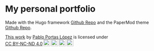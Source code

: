 # My personal portfolio

Made with the Hugo framework [Github Repo](https://github.com/gohugoio/hugo) and the PaperMod theme [Github Repo](https://github.com/adityatelange/hugo-PaperMod).


<p xmlns:cc="http://creativecommons.org/ns#" ><a rel="cc:attributionURL" href="https://github.com/TeenBiscuits/TeenBiscuits.github.io">This work</a> by <a rel="cc:attributionURL dct:creator" property="cc:attributionName" href="https://github.com/TeenBiscuits">Pablo Portas López</a> is licensed under <a href="http://creativecommons.org/licenses/by-nc-nd/4.0/?ref=chooser-v1" target="_blank" rel="license noopener noreferrer" style="display:inline-block;">CC BY-NC-ND 4.0<img style="height:22px!important;margin-left:3px;vertical-align:text-bottom;" src="https://mirrors.creativecommons.org/presskit/icons/cc.svg?ref=chooser-v1"><img style="height:22px!important;margin-left:3px;vertical-align:text-bottom;" src="https://mirrors.creativecommons.org/presskit/icons/by.svg?ref=chooser-v1"><img style="height:22px!important;margin-left:3px;vertical-align:text-bottom;" src="https://mirrors.creativecommons.org/presskit/icons/nc.svg?ref=chooser-v1"><img style="height:22px!important;margin-left:3px;vertical-align:text-bottom;" src="https://mirrors.creativecommons.org/presskit/icons/nd.svg?ref=chooser-v1"></a></p>